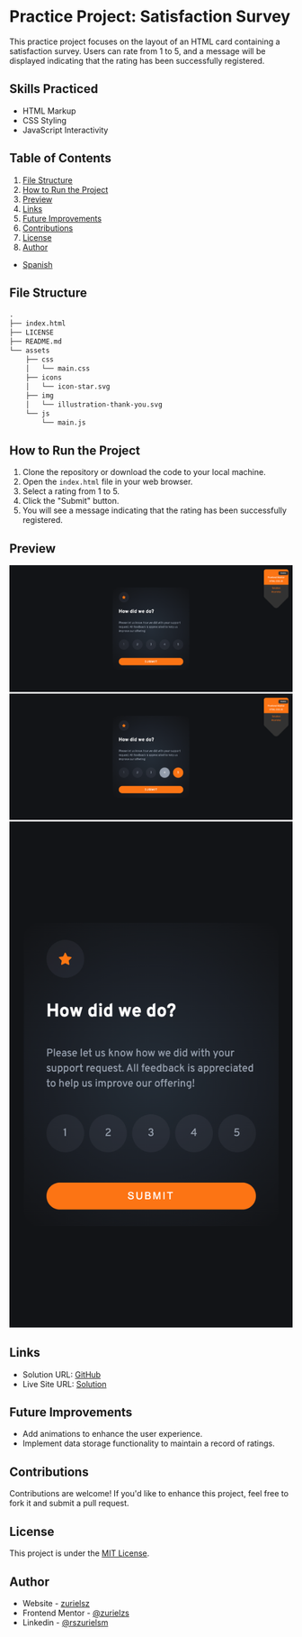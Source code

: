 # Practice Project: Satisfaction Survey

This practice project focuses on the layout of an HTML card containing a satisfaction survey. Users can rate from 1 to 5, and a message will be displayed indicating that the rating has been successfully registered.

## Skills Practiced

- HTML Markup
- CSS Styling
- JavaScript Interactivity

## Table of Contents

1. [File Structure](#file-structure)
2. [How to Run the Project](#how-to-run-the-project)
3. [Preview](#preview)
4. [Links](#links)
5. [Future Improvements](#future-improvements)
6. [Contributions](#contributions)
7. [License](#license)
8. [Author](#author)

- [Spanish](#Spanish)

## File Structure

```
.
├── index.html
├── LICENSE
├── README.md
└── assets
    ├── css
    │   └── main.css
    ├── icons
    │   └── icon-star.svg
    ├── img
    │   └── illustration-thank-you.svg
    └── js
        └── main.js
```

## How to Run the Project

1. Clone the repository or download the code to your local machine.
2. Open the `index.html` file in your web browser.
3. Select a rating from 1 to 5.
4. Click the "Submit" button.
5. You will see a message indicating that the rating has been successfully registered.

## Preview

![Desktop View of the Project](./assets/img/desktop.png)
![Project State Preview](./assets/img/preview.png)
![Mobile View of the Project](./assets/img/mobile.png)

## Links

- Solution URL: [GitHub](https://github.com/zurielsz/evaluator)
- Live Site URL: [Solution](https://interactivefm.netlify.app)

## Future Improvements

- Add animations to enhance the user experience.
- Implement data storage functionality to maintain a record of ratings.

## Contributions

Contributions are welcome! If you'd like to enhance this project, feel free to fork it and submit a pull request.

## License

This project is under the [MIT License](LICENSE).

## Author

- Website - [zurielsz](https://github.com/zurielsz)
- Frontend Mentor - [@zurielzs](https://www.frontendmentor.io/profile/zurielsz)
- Linkedin - [@rszurielsm](www.linkedin.com/in/rszurielsm)

